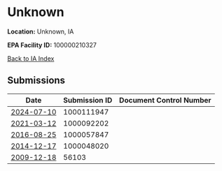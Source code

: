 # Unknown

**Location:** Unknown, IA

**EPA Facility ID:** 100000210327

[Back to IA Index](../../index.md)

## Submissions

| Date | Submission ID | Document Control Number |
|------|--------------|-------------------------|
| [2024-07-10](submissions/1000111947.md) | 1000111947 |  |
| [2021-03-12](submissions/1000092202.md) | 1000092202 |  |
| [2016-08-25](submissions/1000057847.md) | 1000057847 |  |
| [2014-12-17](submissions/1000048020.md) | 1000048020 |  |
| [2009-12-18](submissions/56103.md) | 56103 |  |
